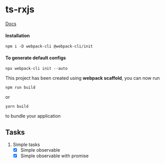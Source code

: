 # ts-rxjs

[Docs](https://github.com/webpack/webpack-cli/blob/master/packages/init/README.md)

#### Installation
```
npm i -D webpack-cli @webpack-cli/init
```

#### To generate default configs
     
```
npx webpack-cli init --auto
```

This project has been created using **webpack scaffold**, you can now run

```
npm run build
```

or

```
yarn build
```

to bundle your application


## Tasks
1. Simple tasks
    - [x] Simple observable
    - [x] Simple observable with promise
